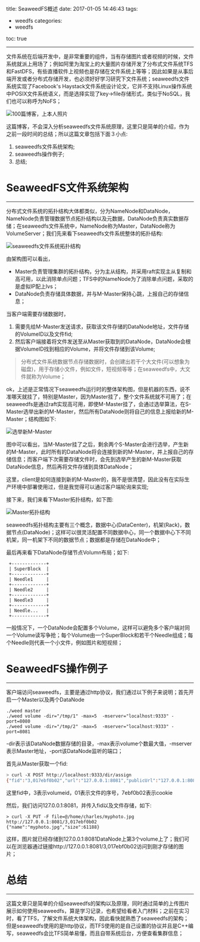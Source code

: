 title: SeaweedFS概述
date: 2017-01-05 14:46:43
tags:
- weedfs
categories:
- weedfs

toc: true

---

文件系统在后端开发中，是非常重要的组件，当有存储图片或者视频的时候，文件系统就派上用场了；例如阿里为淘宝上的大量图片存储开发了分布式文件系统TFS和FastDFS，有些直播软件上视频也是存储在文件系统上等等；因此如果是从事后端开发或者分布式存储开发，也必须好好学习研究下文件系统；seaweedfs文件系统实现了Facebook's Haystack文件系统设计论文，它并不支持Linux操作系统中POSIX文件系统语义，而是选择实现了key->file存储形式，类似于NoSQL，我们也可以称呼为NoFS；

![100篇博客，上本人照片](http://7xjnip.com1.z0.glb.clouddn.com/ldw-a123.JPG "")

这篇博客，不会深入分析seaweedfs文件系统原理，这里只是简单的介绍，作为之前一段时间的总结；所以这篇文章包括下面３小点:
1. seaweedfs文件系统架构;
2. seaweedfs操作例子;
3. 总结;

# SeaweedFS文件系统架构

----

分布式文件系统的拓扑结构大体都类似，分为NameNode和DataNode，NameNode负责管理数据节点拓扑结构以及元数据，DataNode负责真实数据存储；在seaweedfs文件系统中，NameNode称为Master，DataNode称为VolumeServer；我们先来看下seaweedfs文件系统整体的拓扑结构:

![seaweedfs文件系统拓扑结构](http://7xjnip.com1.z0.glb.clouddn.com/ldw-IMG_07861.JPG "")

由架构图可以看出，
* Master负责管理集群的拓扑结构，分为主从结构，并采用raft实现主从复制和高可用，以此消除单点问题；TFS中的NameNode为了消除单点问题，采取的是虚拟IP配上lvs；
* DataNode负责存储具体数据，并与M-Master保持心跳，上报自己的存储信息；

当客户端需要存储数据时，
1. 需要先给M-Master发送请求，获取该文件存储的DataNode地址，文件存储的VolumeID以及文件fid;
2. 然后客户端接着将文件发送至从Master获取到的DataNode，DataNode会根据VolumeID找到相应的Volume，并将文件存储到该Volume;

> 分布式文件系统数据节点存储数据时，会创建出若干个大文件(可以想象为磁盘)，用于存储小文件，例如文件，短视频等等；在seaweedfs中，大文件就称为Volume；

ok，上述是正常情况下seaweedfs运行时的整体架构图，但是机器的东西，说不准哪天就挂了，特别是Master，因为Master挂了，整个文件系统就不可用了；在seaweedfs是通过raft实现高可用，即使M-Master挂了，会通过选举算法，在S-Master选举出新的M-Master，然后所有DataNode则将自己的信息上报给新的M-Master；结构图如下:

![选举新M-Master](http://7xjnip.com1.z0.glb.clouddn.com/ldw-IMG_07871.JPG "")

图中可以看出，当M-Master挂了之后，剩余两个S-Master会进行选举，产生新的M-Master，此时所有的DataNode将会连接到新的M-Master，并上报自己的存储信息；而客户端下次需要存储文件时，会先到选举产生的新M-Master获取DataNode信息，然后再将文件存储到具体DataNode；

这里，client是如何连接到新的M-Master的，我不是很清楚，因此没有在实际生产环境中部署使用过，但是我觉得可以通过客户端轮询来实现;

接下来，我们来看下Master拓扑结构，如下图:

![Master拓扑结构](http://7xjnip.com1.z0.glb.clouddn.com/ldw-IMG_07881.JPG "")

seaweedfs拓扑结构主要有三个概念，数据中心(DataCenter)，机架(Rack)，数据节点(DataNode)；这样可以很灵活配置不同数据中心，同一个数据中心下不同机架，同一机架下不同的数据节点；数据都是存储在DataNode中；

最后再来看下DataNode存储节点Volumn布局；如下:
```
 +-------------+
 | SuperBlock  |
 +-------------+
 | Needle1     |
 +-------------+
 | Needle2     |
 +-------------+
 | Needle3     |
 +-------------+
 | Needle...   |
 +-------------+

```
一般情况下，一个DataNode会配置多个Volume，这样可以避免多个客户端对同一个Volume读写争抢；每个Volume由一个SuperBlock和若干个Needle组成；每个Needle则代表一个小文件，例如图片和短视频；

# SeaweedFS操作例子

---

客户端访问seaweedfs，主要是通过http协议，我们通过以下例子来说明；首先开启一个Master以及两个DataNode
```
./weed master
./weed volume -dir="/tmp/1" -max=5  -mserver="localhost:9333" -port=8080
./weed volume -dir="/tmp/2" -max=5  -mserver="localhost:9333" -port=8081
```
-dir表示该DataNode数据存储的目录，-max表示volume个数最大值，-mserver表示Master地址，-port该DataNode监听的端口；

首先从Master获取一个fid:
```bash
> curl -X POST http://localhost:9333/dir/assign
{"fid":"3,017ebf0b02","url":"127.0.0.1:8081","publicUrl":"127.0.0.1:8081","count":1}
```
这里fid中，3表示volumeid，01表示文件的序号，7ebf0b02表示cookie

然后，我们访问127.0.0.1:8081，并传入fid以及文件存储，如下:
```
> curl -X PUT -F file=@/home/charles/myphoto.jpg http://127.0.0.1:8081/3,017ebf0b02
{"name":"myphoto.jpg","size":61188}
```
这样，图片就已经存储到127.0.0.1:8081DataNode上第3个volume上了；我们可以在浏览器通过链接http://127.0.0.1:8081/3,017ebf0b02访问到刚才存储的图片；


# 总结

---

这篇文章只是简单的介绍seaweedfs的架构以及原理，同时通过简单的上传图片展示如何使用seaweedfs，算是学习记录，也希望给看者入门材料；之前在实习时，看了TFS，了解文件系统大体架构，因此看快就熟悉了seaweedfs的架构；但是seaweedfs使用的是http协议，而TFS使用的是自己设置的协议并且是C++编写，seaweedfs会比TFS简单易懂，而且自带系统后台，方便查看集群信息；






















